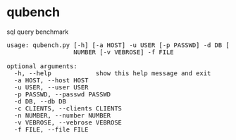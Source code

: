 qubench
=======

sql query benchmark

<pre>
usage: qubench.py [-h] [-a HOST] -u USER [-p PASSWD] -d DB [-c CLIENTS] -n
                  NUMBER [-v VEBROSE] -f FILE

optional arguments:
  -h, --help            show this help message and exit
  -a HOST, --host HOST
  -u USER, --user USER
  -p PASSWD, --passwd PASSWD
  -d DB, --db DB
  -c CLIENTS, --clients CLIENTS
  -n NUMBER, --number NUMBER
  -v VEBROSE, --vebrose VEBROSE
  -f FILE, --file FILE
</pre>
